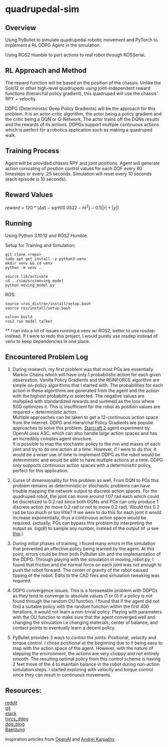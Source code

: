 # quadrupedal-sim

## Overview

Using PyBullet to simulate quadrupedal robotic movement and PyTorch to implement a RL DDPG Agent in the simulation.

Using ROS2 Humble to port actions to real robot through ROSSerial.

## RL Approach and Method

The reward function will be based on the position of the chassis. Unlike the Solo12 or other high-level quadrupeds using joint-independent reward functions (hierarchal policy gradient), this quadruped will use the chassis' RPY + velocity.

DDPG (Deterministic Deep Policy Gradients) will be the approach for this problem. It is an actor-critic algorithm, the actor being a policy gradient and the critic being a DQN or Q-Network. The actor trains off the DQNs results and the rewards of its actions. DDPGs support multiple continuous actions which is perfect for a robotics application such as making a quadruped walk.

## Training Process

Agent will be provided chassis RPY and joint positions. Agent will generate action consisting of position control values for each DOF every 60 timesteps or every .25 seconds. Simulation will reset every 10 seconds (each episode is 10 seconds).

## Reward Values

$`reward = 120 * (\Delta d) - sqrt((0.0522 - h)^2) - 0.1(|r| + |y|)`$

## Running

Using Python 3.10.12 and ROS2 Humble.

Setup for Training and Simulation: 
```shell
git clone <repo>
sudo apt-get install -y python3-venv
mkdir venv && cd venv
python -m venv .

source lib/activate
cd ../sim/src/moving_model
python moving_model.py

```

ROS:
```shell
source <ros_distro>/install/setup.bash
source ros/install/setup.bash

colcon build
ros2 run model talker
```

** I ran into a lot of issues running a venv w/ ROS2, better to use rosdep instead. If I were to redo this project, I would purely use rosdep instead of venv to keep dependencies in one place.

## Encountered Problem Log

1) During research, my first problem was that most PGs are essentially Markov Chains which will have only 1 probabilistic action for each given observation. Vanilla Policy Gradients and the REINFORCE algorithm are simple on-policy algorithms that I started with. The probabilities for each action in these algorithms are generated from the agent and the action with the highest probability is selected. The negative values are multiplied with standardized rewards and summed as the loss where SGD optimizes it. This is insufficient for the robot as position values are required + deterministic action.\
Multiple approaches can be taken to get a 12-continuous action space from the internet. DDPG and Hierarchal Policy Gradients are popular approaches to solve this problem. [Starcraft 2](https://arxiv.org/abs/1708.04782) agent experiment by OpenAI uses A3C, which can also handle large action spaces and has an incredibly complex agent structure.\
It is possible to map the stochastic policy to the min and maxes of each joint and try to do one action at a time. However, if I were to do this, it would be a wiser use of time to implement DDPG as the robot would be deterministic and would be able to have multiple actions at a time. DDPG only supports continuous action spaces with a deterministic policy, perfect for this application.

2) Curse of dimensionality for this problem as well. From DQN to PGs this problem remains as deterministic or stochastic problems can have trouble mapping the network output to discrete action spaces. For the quadruped robot, the joint can move around 1.07 rad each which could be discretized to 0.2 rad since both DQNs and PGs can only produce 1 discrete action (to move 0.2 rad or not to move 0.2 rad). Would this 0.2 rad be too much or too little? If we were to do this for each joint it would increase exponentially, thus a continuous action space would be required. (actually, PGs can bypass this problem by interpreting the output as $`\ log(\theta) `$ to sample any number, instead of the output of $`\ \mu `$ see [this](https://datascience.stackexchange.com/questions/61707/policy-gradient-with-continuous-action-space).) 

3) During initial phases of training, I found many errors in the simulation that prevented an effective policy being learned by the agent. At this point, errors could be from both PyBullet sim and the implementation of the DDPG. Through playing with the simulation in moving_robot.py, I found that friction and the normal force on each joint was not enough to push the robot forward. The center of gravity of the robot caused tipping of the robot. Edits to the CAD files and simulation tweaking was required.

4) DDPG convergence issues. This is a foreseeable problem with DDPGs as they tend to converge to absolute values (1 or 0) if a policy is not found through the random OU function. I found that if the agent did not find a suitable policy with the random function within the first 400 iterations, it would not learn a non-trivial policy. Playing with parameters with the OU function to make sure that the agent converged well and changing the simulation i.e changing materials, center of balance, and contact points to eventually learn a decent policy.

5) PyBullet provides 3 ways to control the joints. Positional, velocity and torque control. I chose positional at the beginning due to it being easy to map with the action space of the agent. However, with the nature of stepping the environment, the actions are very choppy and not entirely smooth. The resulting optimal policy from this control scheme is having 2 feet move of the 4 to maintain balance in the robot during non-action simulation steps. I started exploring with velocity and torque control since they can result in continuous movements.

## Resources:

[reddit](https://www.reddit.com/r/MachineLearning/comments/9z8tok/d_reinforcement_learning_with_multiple/) \
[git](https://pemami4911.github.io/blog/2016/08/21/ddpg-rl.html#References) \
[stack](https://stackoverflow.com/questions/43881897/what-is-the-policy-gradient-when-multiple-actions-are-possible) \
[torcs_ddpg](https://yanpanlau.github.io/2016/10/11/Torcs-Keras.html) \
[ddg_blog](https://pemami4911.github.io/blog/2016/08/21/ddpg-rl.html#References) \
[Baeldung](https://www.baeldung.com/cs/rl-deterministic-vs-stochastic-policies#:~:text=The%20primary%20difference%20between%20a,over%20actions%20for%20each%20state.)

Inspiration articles from [OpenAI](https://spinningup.openai.com/en/latest/spinningup/rl_intro3.html) and [Andrei Karpathy](https://karpathy.github.io/2016/05/31/rl/).
